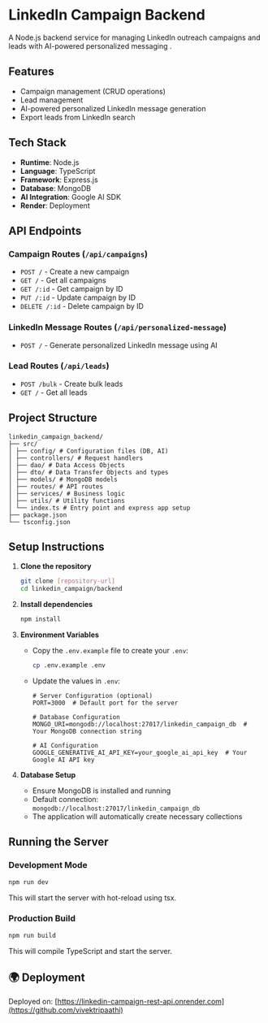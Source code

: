 # LinkedIn Campaign Backend

A Node.js backend service for managing LinkedIn outreach campaigns and leads with AI-powered personalized messaging .

## Features

- Campaign management (CRUD operations)
- Lead management
- AI-powered personalized LinkedIn message generation
- Export leads from LinkedIn search

## Tech Stack

- **Runtime**: Node.js
- **Language**: TypeScript
- **Framework**: Express.js
- **Database**: MongoDB
- **AI Integration**: Google AI SDK
- **Render**: Deployment

## API Endpoints

### Campaign Routes (`/api/campaigns`)

- `POST /` - Create a new campaign
- `GET /` - Get all campaigns
- `GET /:id` - Get campaign by ID
- `PUT /:id` - Update campaign by ID
- `DELETE /:id` - Delete campaign by ID

### LinkedIn Message Routes (`/api/personalized-message`)

- `POST /` - Generate personalized LinkedIn message using AI

### Lead Routes (`/api/leads`)

- `POST /bulk` - Create bulk leads
- `GET /` - Get all leads

## Project Structure

```text
linkedin_campaign_backend/
├── src/
│ ├── config/ # Configuration files (DB, AI)
│ ├── controllers/ # Request handlers
│ ├── dao/ # Data Access Objects
│ ├── dto/ # Data Transfer Objects and types
│ ├── models/ # MongoDB models
│ ├── routes/ # API routes
│ ├── services/ # Business logic
│ ├── utils/ # Utility functions
│ └── index.ts # Entry point and express app setup
├── package.json
└── tsconfig.json
```

## Setup Instructions

1. **Clone the repository**

   ```bash
   git clone [repository-url]
   cd linkedin_campaign/backend
   ```

2. **Install dependencies**

   ```bash
   npm install
   ```

3. **Environment Variables**
   - Copy the `.env.example` file to create your `.env`:

     ```bash
     cp .env.example .env
     ```

   - Update the values in `.env`:

     ```env
     # Server Configuration (optional)
     PORT=3000  # Default port for the server

     # Database Configuration
     MONGO_URI=mongodb://localhost:27017/linkedin_campaign_db  # Your MongoDB connection string
     
     # AI Configuration
     GOOGLE_GENERATIVE_AI_API_KEY=your_google_ai_api_key  # Your Google AI API key
     ```

4. **Database Setup**

   - Ensure MongoDB is installed and running
   - Default connection: `mongodb://localhost:27017/linkedin_campaign_db`
   - The application will automatically create necessary collections

## Running the Server

### Development Mode

```bash
npm run dev
```

This will start the server with hot-reload using tsx.

### Production Build

```bash
npm run build
```

This will compile TypeScript and start the server.

## 🌍 Deployment

Deployed on: [https://linkedin-campaign-rest-api.onrender.com](https://github.com/vivektripaathi)
